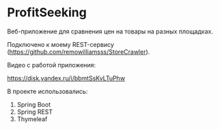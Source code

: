 # ProfitSeeking

Веб-приложение для сравнения цен на товары на разных площадках.

Подключено к моему REST-сервису (https://github.com/remowilliamsss/StoreCrawler).

Видео с работой приложения:

https://disk.yandex.ru/i/bbmtSsKvLTuPhw

В проекте использовались:
1. Spring Boot
2. Spring REST
3. Thymeleaf

 
